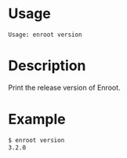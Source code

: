# Usage

`Usage: enroot version`

# Description

Print the release version of Enroot.

# Example

```sh
$ enroot version
3.2.0
```
